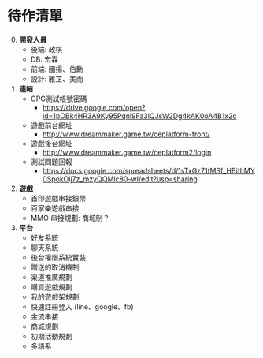 待作清單
=========================
0. **開發人員**
	- 後端: 政棋
	- DB: 宏霖
	- 前端: 國揚、伯勳
	- 設計: 雅芷、美而
0. **連結**
	- GPG測試帳號密碼
		- https://drive.google.com/open?id=1pOBk4HR3A9Ky95Pqnl9Fa3lQJsW2Dg4kAK0oA4B1x2c
	- 遊戲前台網址
		- http://www.dreammaker.game.tw/ceplatform-front/
	- 遊戲後台網址
		- http://www.dreammaker.game.tw/ceplatform2/login
	- 測試問題回報
		- https://docs.google.com/spreadsheets/d/1sTxGz71tMSf_HBithMY0SpokOij7z_mzyQQMlc80-wI/edit?usp=sharing
0. **遊戲**
	- 首印遊戲串接銀幣
	- 百家樂遊戲串接
	- MMO 串接規劃: 商城制？
0. **平台**
	- 好友系統
	- 聊天系統
	- 後台權限系統實裝
	- 贈送的取消機制
	- 渠道推廣規劃
	- 購買遊戲規劃
	- 我的遊戲架規劃
	- 快速註冊登入 (line、google、fb)
	- 金流串接
	- 商城規劃
	- 初期活動規劃
	- 多語系